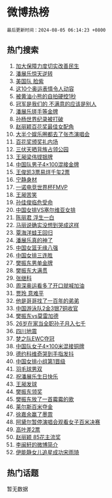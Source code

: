 # 微博热榜

`最后更新时间：2024-08-05 06:14:23 +0800`

## 热门搜索

1. [加大保障力度切实改善民生](https://m.weibo.cn/search?containerid=100103type%3D1%26t%3D10%26q%3D%23%E5%8A%A0%E5%A4%A7%E4%BF%9D%E9%9A%9C%E5%8A%9B%E5%BA%A6%E5%88%87%E5%AE%9E%E6%94%B9%E5%96%84%E6%B0%91%E7%94%9F%23&stream_entry_id=51&isnewpage=1&extparam=seat%3D1%26cate%3D10103%26q%3D%2523%25E5%258A%25A0%25E5%25A4%25A7%25E4%25BF%259D%25E9%259A%259C%25E5%258A%259B%25E5%25BA%25A6%25E5%2588%2587%25E5%25AE%259E%25E6%2594%25B9%25E5%2596%2584%25E6%25B0%2591%25E7%2594%259F%2523%26filter_type%3Drealtimehot%26dgr%3D0%26stream_entry_id%3D51%26c_type%3D51%26pos%3D0%26display_time%3D1722809662%26pre_seqid%3D17228096624489192204)
1. [潘展乐惊天逆转](https://m.weibo.cn/search?containerid=100103type%3D1%26t%3D10%26q%3D%23%E6%BD%98%E5%B1%95%E4%B9%90%E6%83%8A%E5%A4%A9%E9%80%86%E8%BD%AC%23&stream_entry_id=31&isnewpage=1&extparam=seat%3D1%26cate%3D5001%26q%3D%2523%25E6%25BD%2598%25E5%25B1%2595%25E4%25B9%2590%25E6%2583%258A%25E5%25A4%25A9%25E9%2580%2586%25E8%25BD%25AC%2523%26dgr%3D0%26stream_entry_id%3D31%26band_rank%3D1%26c_type%3D31%26realpos%3D1%26filter_type%3Drealtimehot%26lcate%3D5001%26flag%3D16%26pos%3D0%26display_time%3D1722809662%26pre_seqid%3D17228096624489192204)
1. [美国队 脸紫](https://m.weibo.cn/search?containerid=100103type%3D1%26t%3D10%26q%3D%E7%BE%8E%E5%9B%BD%E9%98%9F+%E8%84%B8%E7%B4%AB&stream_entry_id=31&isnewpage=1&extparam=seat%3D1%26cate%3D5001%26q%3D%25E7%25BE%258E%25E5%259B%25BD%25E9%2598%259F%2520%25E8%2584%25B8%25E7%25B4%25AB%26dgr%3D0%26stream_entry_id%3D31%26band_rank%3D2%26c_type%3D31%26realpos%3D2%26filter_type%3Drealtimehot%26lcate%3D5001%26flag%3D2%26pos%3D1%26display_time%3D1722809662%26pre_seqid%3D17228096624489192204)
1. [这10个奥运表情令人动容](https://m.weibo.cn/search?containerid=100103type%3D1%26t%3D10%26q%3D%23%E8%BF%9910%E4%B8%AA%E5%A5%A5%E8%BF%90%E8%A1%A8%E6%83%85%E4%BB%A4%E4%BA%BA%E5%8A%A8%E5%AE%B9%23&stream_entry_id=31&isnewpage=1&extparam=seat%3D1%26cate%3D5001%26q%3D%2523%25E8%25BF%259910%25E4%25B8%25AA%25E5%25A5%25A5%25E8%25BF%2590%25E8%25A1%25A8%25E6%2583%2585%25E4%25BB%25A4%25E4%25BA%25BA%25E5%258A%25A8%25E5%25AE%25B9%2523%26dgr%3D0%26stream_entry_id%3D31%26band_rank%3D3%26c_type%3D31%26realpos%3D3%26filter_type%3Drealtimehot%26lcate%3D5001%26flag%3D32768%26pos%3D2%26display_time%3D1722809662%26pre_seqid%3D17228096624489192204)
1. [被黄油小熊的自拍硬控1秒](https://m.weibo.cn/search?containerid=100103type%3D1%26t%3D10%26q%3D%23%E8%A2%AB%E9%BB%84%E6%B2%B9%E5%B0%8F%E7%86%8A%E7%9A%84%E8%87%AA%E6%8B%8D%E7%A1%AC%E6%8E%A71%E7%A7%92%23&stream_entry_id=31&isnewpage=1&extparam=seat%3D1%26topic_ad%3D1%26cate%3D5001%26q%3D%2523%25E8%25A2%25AB%25E9%25BB%2584%25E6%25B2%25B9%25E5%25B0%258F%25E7%2586%258A%25E7%259A%2584%25E8%2587%25AA%25E6%258B%258D%25E7%25A1%25AC%25E6%258E%25A71%25E7%25A7%2592%2523%26pos%3D3%26stream_entry_id%3D31%26band_rank%3D4%26adid%3D249012%26c_type%3D31%26filter_type%3Drealtimehot%26is_ad_pos%3D1%26lcate%3D5001%26dgr%3D0%26display_time%3D1722809662%26pre_seqid%3D17228096624489192204)
1. [冠军是我们的 不满意的应该是别人](https://m.weibo.cn/search?containerid=100103type%3D1%26t%3D10%26q%3D%E5%86%A0%E5%86%9B%E6%98%AF%E6%88%91%E4%BB%AC%E7%9A%84+%E4%B8%8D%E6%BB%A1%E6%84%8F%E7%9A%84%E5%BA%94%E8%AF%A5%E6%98%AF%E5%88%AB%E4%BA%BA&stream_entry_id=31&isnewpage=1&extparam=seat%3D1%26cate%3D5001%26q%3D%25E5%2586%25A0%25E5%2586%259B%25E6%2598%25AF%25E6%2588%2591%25E4%25BB%25AC%25E7%259A%2584%2520%25E4%25B8%258D%25E6%25BB%25A1%25E6%2584%258F%25E7%259A%2584%25E5%25BA%2594%25E8%25AF%25A5%25E6%2598%25AF%25E5%2588%25AB%25E4%25BA%25BA%26dgr%3D0%26stream_entry_id%3D31%26band_rank%3D4%26c_type%3D31%26realpos%3D4%26filter_type%3Drealtimehot%26lcate%3D5001%26flag%3D2%26pos%3D4%26display_time%3D1722809662%26pre_seqid%3D17228096624489192204)
1. [潘展乐搓手等金牌](https://m.weibo.cn/search?containerid=100103type%3D1%26t%3D10%26q%3D%23%E6%BD%98%E5%B1%95%E4%B9%90%E6%90%93%E6%89%8B%E7%AD%89%E9%87%91%E7%89%8C%23&stream_entry_id=31&isnewpage=1&extparam=seat%3D1%26cate%3D5001%26q%3D%2523%25E6%25BD%2598%25E5%25B1%2595%25E4%25B9%2590%25E6%2590%2593%25E6%2589%258B%25E7%25AD%2589%25E9%2587%2591%25E7%2589%258C%2523%26dgr%3D0%26stream_entry_id%3D31%26band_rank%3D5%26c_type%3D31%26realpos%3D5%26filter_type%3Drealtimehot%26lcate%3D5001%26flag%3D2%26pos%3D5%26display_time%3D1722809662%26pre_seqid%3D17228096624489192204)
1. [孙杨世界纪录被打破](https://m.weibo.cn/search?containerid=100103type%3D1%26t%3D10%26q%3D%23%E5%AD%99%E6%9D%A8%E4%B8%96%E7%95%8C%E7%BA%AA%E5%BD%95%E8%A2%AB%E6%89%93%E7%A0%B4%23&stream_entry_id=31&isnewpage=1&extparam=seat%3D1%26cate%3D5001%26q%3D%2523%25E5%25AD%2599%25E6%259D%25A8%25E4%25B8%2596%25E7%2595%258C%25E7%25BA%25AA%25E5%25BD%2595%25E8%25A2%25AB%25E6%2589%2593%25E7%25A0%25B4%2523%26dgr%3D0%26stream_entry_id%3D31%26band_rank%3D6%26c_type%3D31%26realpos%3D6%26filter_type%3Drealtimehot%26lcate%3D5001%26flag%3D2%26pos%3D6%26display_time%3D1722809662%26pre_seqid%3D17228096624489192204)
1. [赵丽颖百花奖最佳女配角](https://m.weibo.cn/search?containerid=100103type%3D1%26t%3D10%26q%3D%23%E8%B5%B5%E4%B8%BD%E9%A2%96%E7%99%BE%E8%8A%B1%E5%A5%96%E6%9C%80%E4%BD%B3%E5%A5%B3%E9%85%8D%E8%A7%92%23&stream_entry_id=31&isnewpage=1&extparam=seat%3D1%26cate%3D5001%26q%3D%2523%25E8%25B5%25B5%25E4%25B8%25BD%25E9%25A2%2596%25E7%2599%25BE%25E8%258A%25B1%25E5%25A5%2596%25E6%259C%2580%25E4%25BD%25B3%25E5%25A5%25B3%25E9%2585%258D%25E8%25A7%2592%2523%26dgr%3D0%26stream_entry_id%3D31%26band_rank%3D7%26c_type%3D31%26realpos%3D7%26filter_type%3Drealtimehot%26lcate%3D5001%26flag%3D0%26pos%3D7%26display_time%3D1722809662%26pre_seqid%3D17228096624489192204)
1. [大半个娱乐圈都去了张杰演唱会](https://m.weibo.cn/search?containerid=100103type%3D1%26t%3D10%26q%3D%23%E5%A4%A7%E5%8D%8A%E4%B8%AA%E5%A8%B1%E4%B9%90%E5%9C%88%E9%83%BD%E5%8E%BB%E4%BA%86%E5%BC%A0%E6%9D%B0%E6%BC%94%E5%94%B1%E4%BC%9A%23&stream_entry_id=31&isnewpage=1&extparam=seat%3D1%26cate%3D5001%26q%3D%2523%25E5%25A4%25A7%25E5%258D%258A%25E4%25B8%25AA%25E5%25A8%25B1%25E4%25B9%2590%25E5%259C%2588%25E9%2583%25BD%25E5%258E%25BB%25E4%25BA%2586%25E5%25BC%25A0%25E6%259D%25B0%25E6%25BC%2594%25E5%2594%25B1%25E4%25BC%259A%2523%26dgr%3D0%26stream_entry_id%3D31%26band_rank%3D8%26c_type%3D31%26realpos%3D8%26filter_type%3Drealtimehot%26lcate%3D5001%26flag%3D2%26pos%3D8%26display_time%3D1722809662%26pre_seqid%3D17228096624489192204)
1. [百花奖颁奖礼内场](https://m.weibo.cn/search?containerid=100103type%3D1%26t%3D10%26q%3D%23%E7%99%BE%E8%8A%B1%E5%A5%96%E9%A2%81%E5%A5%96%E7%A4%BC%E5%86%85%E5%9C%BA%23&stream_entry_id=31&isnewpage=1&extparam=seat%3D1%26cate%3D5001%26q%3D%2523%25E7%2599%25BE%25E8%258A%25B1%25E5%25A5%2596%25E9%25A2%2581%25E5%25A5%2596%25E7%25A4%25BC%25E5%2586%2585%25E5%259C%25BA%2523%26dgr%3D0%26stream_entry_id%3D31%26band_rank%3D9%26c_type%3D31%26realpos%3D9%26filter_type%3Drealtimehot%26lcate%3D5001%26flag%3D0%26pos%3D9%26display_time%3D1722809662%26pre_seqid%3D17228096624489192204)
1. [三伏天晒背族占领公园](https://m.weibo.cn/search?containerid=100103type%3D1%26t%3D10%26q%3D%23%E4%B8%89%E4%BC%8F%E5%A4%A9%E6%99%92%E8%83%8C%E6%97%8F%E5%8D%A0%E9%A2%86%E5%85%AC%E5%9B%AD%23&stream_entry_id=31&isnewpage=1&extparam=seat%3D1%26cate%3D5001%26q%3D%2523%25E4%25B8%2589%25E4%25BC%258F%25E5%25A4%25A9%25E6%2599%2592%25E8%2583%258C%25E6%2597%258F%25E5%258D%25A0%25E9%25A2%2586%25E5%2585%25AC%25E5%259B%25AD%2523%26dgr%3D0%26stream_entry_id%3D31%26band_rank%3D10%26c_type%3D31%26realpos%3D10%26filter_type%3Drealtimehot%26lcate%3D5001%26flag%3D1%26pos%3D10%26display_time%3D1722809662%26pre_seqid%3D17228096624489192204)
1. [王昶梁伟铿银牌](https://m.weibo.cn/search?containerid=100103type%3D1%26t%3D10%26q%3D%E7%8E%8B%E6%98%B6%E6%A2%81%E4%BC%9F%E9%93%BF%E9%93%B6%E7%89%8C&stream_entry_id=31&isnewpage=1&extparam=seat%3D1%26cate%3D5001%26q%3D%25E7%258E%258B%25E6%2598%25B6%25E6%25A2%2581%25E4%25BC%259F%25E9%2593%25BF%25E9%2593%25B6%25E7%2589%258C%26dgr%3D0%26stream_entry_id%3D31%26band_rank%3D11%26c_type%3D31%26realpos%3D11%26filter_type%3Drealtimehot%26lcate%3D5001%26flag%3D2%26pos%3D11%26display_time%3D1722809662%26pre_seqid%3D17228096624489192204)
1. [中国队男子4×100混接金牌](https://m.weibo.cn/search?containerid=100103type%3D1%26t%3D10%26q%3D%23%E4%B8%AD%E5%9B%BD%E9%98%9F%E7%94%B7%E5%AD%904%C3%97100%E6%B7%B7%E6%8E%A5%E9%87%91%E7%89%8C%23&stream_entry_id=31&isnewpage=1&extparam=seat%3D1%26cate%3D5001%26q%3D%2523%25E4%25B8%25AD%25E5%259B%25BD%25E9%2598%259F%25E7%2594%25B7%25E5%25AD%25904%25C3%2597100%25E6%25B7%25B7%25E6%258E%25A5%25E9%2587%2591%25E7%2589%258C%2523%26dgr%3D0%26stream_entry_id%3D31%26band_rank%3D12%26c_type%3D31%26realpos%3D12%26filter_type%3Drealtimehot%26lcate%3D5001%26flag%3D0%26pos%3D12%26display_time%3D1722809662%26pre_seqid%3D17228096624489192204)
1. [王俊凯3票易烊千玺2票](https://m.weibo.cn/search?containerid=100103type%3D1%26t%3D10%26q%3D%23%E7%8E%8B%E4%BF%8A%E5%87%AF3%E7%A5%A8%E6%98%93%E7%83%8A%E5%8D%83%E7%8E%BA2%E7%A5%A8%23&stream_entry_id=31&isnewpage=1&extparam=seat%3D1%26cate%3D5001%26q%3D%2523%25E7%258E%258B%25E4%25BF%258A%25E5%2587%25AF3%25E7%25A5%25A8%25E6%2598%2593%25E7%2583%258A%25E5%258D%2583%25E7%258E%25BA2%25E7%25A5%25A8%2523%26dgr%3D0%26stream_entry_id%3D31%26band_rank%3D13%26c_type%3D31%26realpos%3D13%26filter_type%3Drealtimehot%26lcate%3D5001%26flag%3D0%26pos%3D13%26display_time%3D1722809662%26pre_seqid%3D17228096624489192204)
1. [宁静身材](https://m.weibo.cn/search?containerid=100103type%3D1%26t%3D10%26q%3D%E5%AE%81%E9%9D%99%E8%BA%AB%E6%9D%90&stream_entry_id=31&isnewpage=1&extparam=seat%3D1%26cate%3D5001%26q%3D%25E5%25AE%2581%25E9%259D%2599%25E8%25BA%25AB%25E6%259D%2590%26dgr%3D0%26stream_entry_id%3D31%26band_rank%3D14%26c_type%3D31%26realpos%3D14%26filter_type%3Drealtimehot%26lcate%3D5001%26flag%3D0%26pos%3D14%26display_time%3D1722809662%26pre_seqid%3D17228096624489192204)
1. [一诺电竞世界杯FMVP](https://m.weibo.cn/search?containerid=100103type%3D1%26t%3D10%26q%3D%23%E4%B8%80%E8%AF%BA%E7%94%B5%E7%AB%9E%E4%B8%96%E7%95%8C%E6%9D%AFFMVP%23&stream_entry_id=31&isnewpage=1&extparam=seat%3D1%26cate%3D5001%26q%3D%2523%25E4%25B8%2580%25E8%25AF%25BA%25E7%2594%25B5%25E7%25AB%259E%25E4%25B8%2596%25E7%2595%258C%25E6%259D%25AFFMVP%2523%26dgr%3D0%26stream_entry_id%3D31%26band_rank%3D15%26c_type%3D31%26realpos%3D15%26filter_type%3Drealtimehot%26lcate%3D5001%26flag%3D0%26pos%3D15%26display_time%3D1722809662%26pre_seqid%3D17228096624489192204)
1. [王昶苦笑](https://m.weibo.cn/search?containerid=100103type%3D1%26t%3D10%26q%3D%23%E7%8E%8B%E6%98%B6%E8%8B%A6%E7%AC%91%23&stream_entry_id=31&isnewpage=1&extparam=seat%3D1%26cate%3D5001%26q%3D%2523%25E7%258E%258B%25E6%2598%25B6%25E8%258B%25A6%25E7%25AC%2591%2523%26dgr%3D0%26stream_entry_id%3D31%26band_rank%3D16%26c_type%3D31%26realpos%3D16%26filter_type%3Drealtimehot%26lcate%3D5001%26flag%3D2%26pos%3D16%26display_time%3D1722809662%26pre_seqid%3D17228096624489192204)
1. [孙佳俊临危受命](https://m.weibo.cn/search?containerid=100103type%3D1%26t%3D10%26q%3D%E5%AD%99%E4%BD%B3%E4%BF%8A%E4%B8%B4%E5%8D%B1%E5%8F%97%E5%91%BD&stream_entry_id=31&isnewpage=1&extparam=seat%3D1%26cate%3D5001%26q%3D%25E5%25AD%2599%25E4%25BD%25B3%25E4%25BF%258A%25E4%25B8%25B4%25E5%258D%25B1%25E5%258F%2597%25E5%2591%25BD%26dgr%3D0%26stream_entry_id%3D31%26band_rank%3D17%26c_type%3D31%26realpos%3D17%26filter_type%3Drealtimehot%26lcate%3D5001%26flag%3D0%26pos%3D17%26display_time%3D1722809662%26pre_seqid%3D17228096624489192204)
1. [中国女排VS塞尔维亚女排](https://m.weibo.cn/search?containerid=100103type%3D1%26t%3D10%26q%3D%23%E4%B8%AD%E5%9B%BD%E5%A5%B3%E6%8E%92VS%E5%A1%9E%E5%B0%94%E7%BB%B4%E4%BA%9A%E5%A5%B3%E6%8E%92%23&stream_entry_id=31&isnewpage=1&extparam=seat%3D1%26cate%3D5001%26q%3D%2523%25E4%25B8%25AD%25E5%259B%25BD%25E5%25A5%25B3%25E6%258E%2592VS%25E5%25A1%259E%25E5%25B0%2594%25E7%25BB%25B4%25E4%25BA%259A%25E5%25A5%25B3%25E6%258E%2592%2523%26dgr%3D0%26stream_entry_id%3D31%26band_rank%3D18%26c_type%3D31%26realpos%3D18%26filter_type%3Drealtimehot%26lcate%3D5001%26flag%3D0%26pos%3D18%26display_time%3D1722809662%26pre_seqid%3D17228096624489192204)
1. [陈丽君 浮生一白](https://m.weibo.cn/search?containerid=100103type%3D1%26t%3D10%26q%3D%E9%99%88%E4%B8%BD%E5%90%9B+%E6%B5%AE%E7%94%9F%E4%B8%80%E7%99%BD&stream_entry_id=31&isnewpage=1&extparam=seat%3D1%26cate%3D5001%26q%3D%25E9%2599%2588%25E4%25B8%25BD%25E5%2590%259B%2520%25E6%25B5%25AE%25E7%2594%259F%25E4%25B8%2580%25E7%2599%25BD%26dgr%3D0%26stream_entry_id%3D31%26band_rank%3D19%26c_type%3D31%26realpos%3D19%26filter_type%3Drealtimehot%26lcate%3D5001%26flag%3D0%26pos%3D19%26display_time%3D1722809662%26pre_seqid%3D17228096624489192204)
1. [马丽说确实没想到哭成这样](https://m.weibo.cn/search?containerid=100103type%3D1%26t%3D10%26q%3D%23%E9%A9%AC%E4%B8%BD%E8%AF%B4%E7%A1%AE%E5%AE%9E%E6%B2%A1%E6%83%B3%E5%88%B0%E5%93%AD%E6%88%90%E8%BF%99%E6%A0%B7%23&stream_entry_id=31&isnewpage=1&extparam=seat%3D1%26cate%3D5001%26q%3D%2523%25E9%25A9%25AC%25E4%25B8%25BD%25E8%25AF%25B4%25E7%25A1%25AE%25E5%25AE%259E%25E6%25B2%25A1%25E6%2583%25B3%25E5%2588%25B0%25E5%2593%25AD%25E6%2588%2590%25E8%25BF%2599%25E6%25A0%25B7%2523%26dgr%3D0%26stream_entry_id%3D31%26band_rank%3D20%26c_type%3D31%26realpos%3D20%26filter_type%3Drealtimehot%26lcate%3D5001%26flag%3D2%26pos%3D20%26display_time%3D1722809662%26pre_seqid%3D17228096624489192204)
1. [覃海洋蛙王回归](https://m.weibo.cn/search?containerid=100103type%3D1%26t%3D10%26q%3D%E8%A6%83%E6%B5%B7%E6%B4%8B%E8%9B%99%E7%8E%8B%E5%9B%9E%E5%BD%92&stream_entry_id=31&isnewpage=1&extparam=seat%3D1%26cate%3D5001%26q%3D%25E8%25A6%2583%25E6%25B5%25B7%25E6%25B4%258B%25E8%259B%2599%25E7%258E%258B%25E5%259B%259E%25E5%25BD%2592%26dgr%3D0%26stream_entry_id%3D31%26band_rank%3D21%26c_type%3D31%26realpos%3D21%26filter_type%3Drealtimehot%26lcate%3D5001%26flag%3D0%26pos%3D21%26display_time%3D1722809662%26pre_seqid%3D17228096624489192204)
1. [潘展乐真的神了](https://m.weibo.cn/search?containerid=100103type%3D1%26t%3D10%26q%3D%23%E6%BD%98%E5%B1%95%E4%B9%90%E7%9C%9F%E7%9A%84%E7%A5%9E%E4%BA%86%23&stream_entry_id=31&isnewpage=1&extparam=seat%3D1%26cate%3D5001%26q%3D%2523%25E6%25BD%2598%25E5%25B1%2595%25E4%25B9%2590%25E7%259C%259F%25E7%259A%2584%25E7%25A5%259E%25E4%25BA%2586%2523%26dgr%3D0%26stream_entry_id%3D31%26band_rank%3D22%26c_type%3D31%26realpos%3D22%26filter_type%3Drealtimehot%26lcate%3D5001%26flag%3D0%26pos%3D22%26display_time%3D1722809662%26pre_seqid%3D17228096624489192204)
1. [中国女篮无缘八强](https://m.weibo.cn/search?containerid=100103type%3D1%26t%3D10%26q%3D%23%E4%B8%AD%E5%9B%BD%E5%A5%B3%E7%AF%AE%E6%97%A0%E7%BC%98%E5%85%AB%E5%BC%BA%23&stream_entry_id=31&isnewpage=1&extparam=seat%3D1%26cate%3D5001%26q%3D%2523%25E4%25B8%25AD%25E5%259B%25BD%25E5%25A5%25B3%25E7%25AF%25AE%25E6%2597%25A0%25E7%25BC%2598%25E5%2585%25AB%25E5%25BC%25BA%2523%26dgr%3D0%26stream_entry_id%3D31%26band_rank%3D23%26c_type%3D31%26realpos%3D23%26filter_type%3Drealtimehot%26lcate%3D5001%26flag%3D1%26pos%3D23%26display_time%3D1722809662%26pre_seqid%3D17228096624489192204)
1. [中国女排三连胜](https://m.weibo.cn/search?containerid=100103type%3D1%26t%3D10%26q%3D%E4%B8%AD%E5%9B%BD%E5%A5%B3%E6%8E%92%E4%B8%89%E8%BF%9E%E8%83%9C&stream_entry_id=31&isnewpage=1&extparam=seat%3D1%26cate%3D5001%26q%3D%25E4%25B8%25AD%25E5%259B%25BD%25E5%25A5%25B3%25E6%258E%2592%25E4%25B8%2589%25E8%25BF%259E%25E8%2583%259C%26dgr%3D0%26stream_entry_id%3D31%26band_rank%3D24%26c_type%3D31%26realpos%3D24%26filter_type%3Drealtimehot%26lcate%3D5001%26flag%3D0%26pos%3D24%26display_time%3D1722809662%26pre_seqid%3D17228096624489192204)
1. [樊振东男单金牌](https://m.weibo.cn/search?containerid=100103type%3D1%26t%3D10%26q%3D%23%E6%A8%8A%E6%8C%AF%E4%B8%9C%E7%94%B7%E5%8D%95%E9%87%91%E7%89%8C%23&stream_entry_id=31&isnewpage=1&extparam=seat%3D1%26cate%3D5001%26q%3D%2523%25E6%25A8%258A%25E6%258C%25AF%25E4%25B8%259C%25E7%2594%25B7%25E5%258D%2595%25E9%2587%2591%25E7%2589%258C%2523%26dgr%3D0%26stream_entry_id%3D31%26band_rank%3D25%26c_type%3D31%26realpos%3D25%26filter_type%3Drealtimehot%26lcate%3D5001%26flag%3D0%26pos%3D25%26display_time%3D1722809662%26pre_seqid%3D17228096624489192204)
1. [樊振东大满贯](https://m.weibo.cn/search?containerid=100103type%3D1%26t%3D10%26q%3D%23%E6%A8%8A%E6%8C%AF%E4%B8%9C%E5%A4%A7%E6%BB%A1%E8%B4%AF%23&stream_entry_id=31&isnewpage=1&extparam=seat%3D1%26cate%3D5001%26q%3D%2523%25E6%25A8%258A%25E6%258C%25AF%25E4%25B8%259C%25E5%25A4%25A7%25E6%25BB%25A1%25E8%25B4%25AF%2523%26dgr%3D0%26stream_entry_id%3D31%26band_rank%3D26%26c_type%3D31%26realpos%3D26%26filter_type%3Drealtimehot%26lcate%3D5001%26flag%3D0%26pos%3D26%26display_time%3D1722809662%26pre_seqid%3D17228096624489192204)
1. [张继科](https://m.weibo.cn/search?containerid=100103type%3D1%26t%3D10%26q%3D%E5%BC%A0%E7%BB%A7%E7%A7%91&stream_entry_id=31&isnewpage=1&extparam=seat%3D1%26cate%3D5001%26q%3D%25E5%25BC%25A0%25E7%25BB%25A7%25E7%25A7%2591%26dgr%3D0%26stream_entry_id%3D31%26band_rank%3D27%26c_type%3D31%26realpos%3D27%26filter_type%3Drealtimehot%26lcate%3D5001%26flag%3D0%26pos%3D27%26display_time%3D1722809662%26pre_seqid%3D17228096624489192204)
1. [周深奥运看多了开口就喊加油](https://m.weibo.cn/search?containerid=100103type%3D1%26t%3D10%26q%3D%23%E5%91%A8%E6%B7%B1%E5%A5%A5%E8%BF%90%E7%9C%8B%E5%A4%9A%E4%BA%86%E5%BC%80%E5%8F%A3%E5%B0%B1%E5%96%8A%E5%8A%A0%E6%B2%B9%23&stream_entry_id=31&isnewpage=1&extparam=seat%3D1%26cate%3D5001%26q%3D%2523%25E5%2591%25A8%25E6%25B7%25B1%25E5%25A5%25A5%25E8%25BF%2590%25E7%259C%258B%25E5%25A4%259A%25E4%25BA%2586%25E5%25BC%2580%25E5%258F%25A3%25E5%25B0%25B1%25E5%2596%258A%25E5%258A%25A0%25E6%25B2%25B9%2523%26dgr%3D0%26stream_entry_id%3D31%26band_rank%3D28%26c_type%3D31%26realpos%3D28%26filter_type%3Drealtimehot%26lcate%3D5001%26flag%3D0%26pos%3D28%26display_time%3D1722809662%26pre_seqid%3D17228096624489192204)
1. [贾玲 意难平](https://m.weibo.cn/search?containerid=100103type%3D1%26t%3D10%26q%3D%E8%B4%BE%E7%8E%B2+%E6%84%8F%E9%9A%BE%E5%B9%B3&stream_entry_id=31&isnewpage=1&extparam=seat%3D1%26cate%3D5001%26q%3D%25E8%25B4%25BE%25E7%258E%25B2%2520%25E6%2584%258F%25E9%259A%25BE%25E5%25B9%25B3%26dgr%3D0%26stream_entry_id%3D31%26band_rank%3D29%26c_type%3D31%26realpos%3D29%26filter_type%3Drealtimehot%26lcate%3D5001%26flag%3D0%26pos%3D29%26display_time%3D1722809662%26pre_seqid%3D17228096624489192204)
1. [他是哥哥找了一百年的弟弟](https://m.weibo.cn/search?containerid=100103type%3D1%26t%3D10%26q%3D%E4%BB%96%E6%98%AF%E5%93%A5%E5%93%A5%E6%89%BE%E4%BA%86%E4%B8%80%E7%99%BE%E5%B9%B4%E7%9A%84%E5%BC%9F%E5%BC%9F&stream_entry_id=31&isnewpage=1&extparam=seat%3D1%26cate%3D5001%26q%3D%25E4%25BB%2596%25E6%2598%25AF%25E5%2593%25A5%25E5%2593%25A5%25E6%2589%25BE%25E4%25BA%2586%25E4%25B8%2580%25E7%2599%25BE%25E5%25B9%25B4%25E7%259A%2584%25E5%25BC%259F%25E5%25BC%259F%26dgr%3D0%26stream_entry_id%3D31%26band_rank%3D30%26c_type%3D31%26realpos%3D30%26filter_type%3Drealtimehot%26lcate%3D5001%26flag%3D1%26pos%3D30%26display_time%3D1722809662%26pre_seqid%3D17228096624489192204)
1. [中国游泳队2金3银7铜收官](https://m.weibo.cn/search?containerid=100103type%3D1%26t%3D10%26q%3D%23%E4%B8%AD%E5%9B%BD%E6%B8%B8%E6%B3%B3%E9%98%9F2%E9%87%913%E9%93%B67%E9%93%9C%E6%94%B6%E5%AE%98%23&stream_entry_id=31&isnewpage=1&extparam=seat%3D1%26cate%3D5001%26q%3D%2523%25E4%25B8%25AD%25E5%259B%25BD%25E6%25B8%25B8%25E6%25B3%25B3%25E9%2598%259F2%25E9%2587%25913%25E9%2593%25B67%25E9%2593%259C%25E6%2594%25B6%25E5%25AE%2598%2523%26dgr%3D0%26stream_entry_id%3D31%26band_rank%3D31%26c_type%3D31%26realpos%3D31%26filter_type%3Drealtimehot%26lcate%3D5001%26flag%3D0%26pos%3D31%26display_time%3D1722809662%26pre_seqid%3D17228096624489192204)
1. [樊振东vs莫雷加德](https://m.weibo.cn/search?containerid=100103type%3D1%26t%3D10%26q%3D%23%E6%A8%8A%E6%8C%AF%E4%B8%9Cvs%E8%8E%AB%E9%9B%B7%E5%8A%A0%E5%BE%B7%23&stream_entry_id=31&isnewpage=1&extparam=seat%3D1%26cate%3D5001%26q%3D%2523%25E6%25A8%258A%25E6%258C%25AF%25E4%25B8%259Cvs%25E8%258E%25AB%25E9%259B%25B7%25E5%258A%25A0%25E5%25BE%25B7%2523%26dgr%3D0%26stream_entry_id%3D31%26band_rank%3D32%26c_type%3D31%26realpos%3D32%26filter_type%3Drealtimehot%26lcate%3D5001%26flag%3D0%26pos%3D32%26display_time%3D1722809662%26pre_seqid%3D17228096624489192204)
1. [26岁在家当全职孙子月入七千](https://m.weibo.cn/search?containerid=100103type%3D1%26t%3D10%26q%3D26%E5%B2%81%E5%9C%A8%E5%AE%B6%E5%BD%93%E5%85%A8%E8%81%8C%E5%AD%99%E5%AD%90%E6%9C%88%E5%85%A5%E4%B8%83%E5%8D%83&stream_entry_id=31&isnewpage=1&extparam=seat%3D1%26cate%3D5001%26q%3D26%25E5%25B2%2581%25E5%259C%25A8%25E5%25AE%25B6%25E5%25BD%2593%25E5%2585%25A8%25E8%2581%258C%25E5%25AD%2599%25E5%25AD%2590%25E6%259C%2588%25E5%2585%25A5%25E4%25B8%2583%25E5%258D%2583%26dgr%3D0%26stream_entry_id%3D31%26band_rank%3D33%26c_type%3D31%26realpos%3D33%26filter_type%3Drealtimehot%26lcate%3D5001%26flag%3D1%26pos%3D33%26display_time%3D1722809662%26pre_seqid%3D17228096624489192204)
1. [四川地震](https://m.weibo.cn/search?containerid=100103type%3D1%26t%3D10%26q%3D%E5%9B%9B%E5%B7%9D%E5%9C%B0%E9%9C%87&stream_entry_id=31&isnewpage=1&extparam=seat%3D1%26cate%3D5001%26q%3D%25E5%259B%259B%25E5%25B7%259D%25E5%259C%25B0%25E9%259C%2587%26dgr%3D0%26stream_entry_id%3D31%26band_rank%3D34%26c_type%3D31%26realpos%3D34%26filter_type%3Drealtimehot%26lcate%3D5001%26flag%3D0%26pos%3D34%26display_time%3D1722809662%26pre_seqid%3D17228096624489192204)
1. [梦之队EWC夺冠](https://m.weibo.cn/search?containerid=100103type%3D1%26t%3D10%26q%3D%23%E6%A2%A6%E4%B9%8B%E9%98%9FEWC%E5%A4%BA%E5%86%A0%23&stream_entry_id=31&isnewpage=1&extparam=seat%3D1%26cate%3D5001%26q%3D%2523%25E6%25A2%25A6%25E4%25B9%258B%25E9%2598%259FEWC%25E5%25A4%25BA%25E5%2586%25A0%2523%26dgr%3D0%26stream_entry_id%3D31%26band_rank%3D35%26c_type%3D31%26realpos%3D35%26filter_type%3Drealtimehot%26lcate%3D5001%26flag%3D0%26pos%3D35%26display_time%3D1722809662%26pre_seqid%3D17228096624489192204)
1. [中国队女子4×100米混接铜牌](https://m.weibo.cn/search?containerid=100103type%3D1%26t%3D10%26q%3D%23%E4%B8%AD%E5%9B%BD%E9%98%9F%E5%A5%B3%E5%AD%904%C3%97100%E7%B1%B3%E6%B7%B7%E6%8E%A5%E9%93%9C%E7%89%8C%23&stream_entry_id=31&isnewpage=1&extparam=seat%3D1%26cate%3D5001%26q%3D%2523%25E4%25B8%25AD%25E5%259B%25BD%25E9%2598%259F%25E5%25A5%25B3%25E5%25AD%25904%25C3%2597100%25E7%25B1%25B3%25E6%25B7%25B7%25E6%258E%25A5%25E9%2593%259C%25E7%2589%258C%2523%26dgr%3D0%26stream_entry_id%3D31%26band_rank%3D36%26c_type%3D31%26realpos%3D36%26filter_type%3Drealtimehot%26lcate%3D5001%26flag%3D0%26pos%3D36%26display_time%3D1722809662%26pre_seqid%3D17228096624489192204)
1. [德约科维奇哭到手指发抖](https://m.weibo.cn/search?containerid=100103type%3D1%26t%3D10%26q%3D%23%E5%BE%B7%E7%BA%A6%E7%A7%91%E7%BB%B4%E5%A5%87%E5%93%AD%E5%88%B0%E6%89%8B%E6%8C%87%E5%8F%91%E6%8A%96%23&stream_entry_id=31&isnewpage=1&extparam=seat%3D1%26cate%3D5001%26q%3D%2523%25E5%25BE%25B7%25E7%25BA%25A6%25E7%25A7%2591%25E7%25BB%25B4%25E5%25A5%2587%25E5%2593%25AD%25E5%2588%25B0%25E6%2589%258B%25E6%258C%2587%25E5%258F%2591%25E6%258A%2596%2523%26dgr%3D0%26stream_entry_id%3D31%26band_rank%3D37%26c_type%3D31%26realpos%3D37%26filter_type%3Drealtimehot%26lcate%3D5001%26flag%3D0%26pos%3D37%26display_time%3D1722809662%26pre_seqid%3D17228096624489192204)
1. [中国女排小组第1晋级](https://m.weibo.cn/search?containerid=100103type%3D1%26t%3D10%26q%3D%23%E4%B8%AD%E5%9B%BD%E5%A5%B3%E6%8E%92%E5%B0%8F%E7%BB%84%E7%AC%AC1%E6%99%8B%E7%BA%A7%23&stream_entry_id=31&isnewpage=1&extparam=seat%3D1%26cate%3D5001%26q%3D%2523%25E4%25B8%25AD%25E5%259B%25BD%25E5%25A5%25B3%25E6%258E%2592%25E5%25B0%258F%25E7%25BB%2584%25E7%25AC%25AC1%25E6%2599%258B%25E7%25BA%25A7%2523%26dgr%3D0%26stream_entry_id%3D31%26band_rank%3D38%26c_type%3D31%26realpos%3D38%26filter_type%3Drealtimehot%26lcate%3D5001%26flag%3D0%26pos%3D38%26display_time%3D1722809662%26pre_seqid%3D17228096624489192204)
1. [羽毛球男双](https://m.weibo.cn/search?containerid=100103type%3D1%26t%3D10%26q%3D%23%E7%BE%BD%E6%AF%9B%E7%90%83%E7%94%B7%E5%8F%8C%23&stream_entry_id=31&isnewpage=1&extparam=seat%3D1%26cate%3D5001%26q%3D%2523%25E7%25BE%25BD%25E6%25AF%259B%25E7%2590%2583%25E7%2594%25B7%25E5%258F%258C%2523%26dgr%3D0%26stream_entry_id%3D31%26band_rank%3D39%26c_type%3D31%26realpos%3D39%26filter_type%3Drealtimehot%26lcate%3D5001%26flag%3D0%26pos%3D39%26display_time%3D1722809662%26pre_seqid%3D17228096624489192204)
1. [祝潘展乐生日快乐](https://m.weibo.cn/search?containerid=100103type%3D1%26t%3D10%26q%3D%23%E7%A5%9D%E6%BD%98%E5%B1%95%E4%B9%90%E7%94%9F%E6%97%A5%E5%BF%AB%E4%B9%90%23&stream_entry_id=31&isnewpage=1&extparam=seat%3D1%26cate%3D5001%26q%3D%2523%25E7%25A5%259D%25E6%25BD%2598%25E5%25B1%2595%25E4%25B9%2590%25E7%2594%259F%25E6%2597%25A5%25E5%25BF%25AB%25E4%25B9%2590%2523%26dgr%3D0%26stream_entry_id%3D31%26band_rank%3D40%26c_type%3D31%26realpos%3D40%26filter_type%3Drealtimehot%26lcate%3D5001%26flag%3D0%26pos%3D40%26display_time%3D1722809662%26pre_seqid%3D17228096624489192204)
1. [王昶发球](https://m.weibo.cn/search?containerid=100103type%3D1%26t%3D10%26q%3D%23%E7%8E%8B%E6%98%B6%E5%8F%91%E7%90%83%23&stream_entry_id=31&isnewpage=1&extparam=seat%3D1%26cate%3D5001%26q%3D%2523%25E7%258E%258B%25E6%2598%25B6%25E5%258F%2591%25E7%2590%2583%2523%26dgr%3D0%26stream_entry_id%3D31%26band_rank%3D41%26c_type%3D31%26realpos%3D41%26filter_type%3Drealtimehot%26lcate%3D5001%26flag%3D0%26pos%3D41%26display_time%3D1722809662%26pre_seqid%3D17228096624489192204)
1. [樊振东领奖](https://m.weibo.cn/search?containerid=100103type%3D1%26t%3D10%26q%3D%E6%A8%8A%E6%8C%AF%E4%B8%9C%E9%A2%86%E5%A5%96&stream_entry_id=31&isnewpage=1&extparam=seat%3D1%26cate%3D5001%26q%3D%25E6%25A8%258A%25E6%258C%25AF%25E4%25B8%259C%25E9%25A2%2586%25E5%25A5%2596%26dgr%3D0%26stream_entry_id%3D31%26band_rank%3D42%26c_type%3D31%26realpos%3D42%26filter_type%3Drealtimehot%26lcate%3D5001%26flag%3D0%26pos%3D42%26display_time%3D1722809662%26pre_seqid%3D17228096624489192204)
1. [樊振东放了一首霉霉的歌](https://m.weibo.cn/search?containerid=100103type%3D1%26t%3D10%26q%3D%23%E6%A8%8A%E6%8C%AF%E4%B8%9C%E6%94%BE%E4%BA%86%E4%B8%80%E9%A6%96%E9%9C%89%E9%9C%89%E7%9A%84%E6%AD%8C%23&stream_entry_id=31&isnewpage=1&extparam=seat%3D1%26cate%3D5001%26q%3D%2523%25E6%25A8%258A%25E6%258C%25AF%25E4%25B8%259C%25E6%2594%25BE%25E4%25BA%2586%25E4%25B8%2580%25E9%25A6%2596%25E9%259C%2589%25E9%259C%2589%25E7%259A%2584%25E6%25AD%258C%2523%26dgr%3D0%26stream_entry_id%3D31%26band_rank%3D43%26c_type%3D31%26realpos%3D43%26filter_type%3Drealtimehot%26lcate%3D5001%26flag%3D0%26pos%3D43%26display_time%3D1722809662%26pre_seqid%3D17228096624489192204)
1. [莱尔斯百米夺金](https://m.weibo.cn/search?containerid=100103type%3D1%26t%3D10%26q%3D%23%E8%8E%B1%E5%B0%94%E6%96%AF%E7%99%BE%E7%B1%B3%E5%A4%BA%E9%87%91%23&stream_entry_id=31&isnewpage=1&extparam=seat%3D1%26cate%3D5001%26q%3D%2523%25E8%258E%25B1%25E5%25B0%2594%25E6%2596%25AF%25E7%2599%25BE%25E7%25B1%25B3%25E5%25A4%25BA%25E9%2587%2591%2523%26dgr%3D0%26stream_entry_id%3D31%26band_rank%3D44%26c_type%3D31%26realpos%3D44%26filter_type%3Drealtimehot%26lcate%3D5001%26flag%3D0%26pos%3D44%26display_time%3D1722809662%26pre_seqid%3D17228096624489192204)
1. [徐嘉余赢了墨霏](https://m.weibo.cn/search?containerid=100103type%3D1%26t%3D10%26q%3D%23%E5%BE%90%E5%98%89%E4%BD%99%E8%B5%A2%E4%BA%86%E5%A2%A8%E9%9C%8F%23&stream_entry_id=31&isnewpage=1&extparam=seat%3D1%26cate%3D5001%26q%3D%2523%25E5%25BE%2590%25E5%2598%2589%25E4%25BD%2599%25E8%25B5%25A2%25E4%25BA%2586%25E5%25A2%25A8%25E9%259C%258F%2523%26dgr%3D0%26stream_entry_id%3D31%26band_rank%3D45%26c_type%3D31%26realpos%3D45%26filter_type%3Drealtimehot%26lcate%3D5001%26flag%3D0%26pos%3D45%26display_time%3D1722809662%26pre_seqid%3D17228096624489192204)
1. [阿黛尔暂停演唱会观看女子百米决赛](https://m.weibo.cn/search?containerid=100103type%3D1%26t%3D10%26q%3D%23%E9%98%BF%E9%BB%9B%E5%B0%94%E6%9A%82%E5%81%9C%E6%BC%94%E5%94%B1%E4%BC%9A%E8%A7%82%E7%9C%8B%E5%A5%B3%E5%AD%90%E7%99%BE%E7%B1%B3%E5%86%B3%E8%B5%9B%23&stream_entry_id=31&isnewpage=1&extparam=seat%3D1%26cate%3D5001%26q%3D%2523%25E9%2598%25BF%25E9%25BB%259B%25E5%25B0%2594%25E6%259A%2582%25E5%2581%259C%25E6%25BC%2594%25E5%2594%25B1%25E4%25BC%259A%25E8%25A7%2582%25E7%259C%258B%25E5%25A5%25B3%25E5%25AD%2590%25E7%2599%25BE%25E7%25B1%25B3%25E5%2586%25B3%25E8%25B5%259B%2523%26dgr%3D0%26stream_entry_id%3D31%26band_rank%3D46%26c_type%3D31%26realpos%3D46%26filter_type%3Drealtimehot%26lcate%3D5001%26flag%3D0%26pos%3D46%26display_time%3D1722809662%26pre_seqid%3D17228096624489192204)
1. [高叶差2票](https://m.weibo.cn/search?containerid=100103type%3D1%26t%3D10%26q%3D%23%E9%AB%98%E5%8F%B6%E5%B7%AE2%E7%A5%A8%23&stream_entry_id=31&isnewpage=1&extparam=seat%3D1%26cate%3D5001%26q%3D%2523%25E9%25AB%2598%25E5%258F%25B6%25E5%25B7%25AE2%25E7%25A5%25A8%2523%26dgr%3D0%26stream_entry_id%3D31%26band_rank%3D47%26c_type%3D31%26realpos%3D47%26filter_type%3Drealtimehot%26lcate%3D5001%26flag%3D0%26pos%3D47%26display_time%3D1722809662%26pre_seqid%3D17228096624489192204)
1. [赵丽颖 85花主流奖](https://m.weibo.cn/search?containerid=100103type%3D1%26t%3D10%26q%3D%E8%B5%B5%E4%B8%BD%E9%A2%96+85%E8%8A%B1%E4%B8%BB%E6%B5%81%E5%A5%96&stream_entry_id=31&isnewpage=1&extparam=seat%3D1%26cate%3D5001%26q%3D%25E8%25B5%25B5%25E4%25B8%25BD%25E9%25A2%2596%252085%25E8%258A%25B1%25E4%25B8%25BB%25E6%25B5%2581%25E5%25A5%2596%26dgr%3D0%26stream_entry_id%3D31%26band_rank%3D48%26c_type%3D31%26realpos%3D48%26filter_type%3Drealtimehot%26lcate%3D5001%26flag%3D0%26pos%3D48%26display_time%3D1722809662%26pre_seqid%3D17228096624489192204)
1. [李闽轩的微博简介](https://m.weibo.cn/search?containerid=100103type%3D1%26t%3D10%26q%3D%23%E6%9D%8E%E9%97%BD%E8%BD%A9%E7%9A%84%E5%BE%AE%E5%8D%9A%E7%AE%80%E4%BB%8B%23&stream_entry_id=31&isnewpage=1&extparam=seat%3D1%26cate%3D5001%26q%3D%2523%25E6%259D%258E%25E9%2597%25BD%25E8%25BD%25A9%25E7%259A%2584%25E5%25BE%25AE%25E5%258D%259A%25E7%25AE%2580%25E4%25BB%258B%2523%26dgr%3D0%26stream_entry_id%3D31%26band_rank%3D49%26c_type%3D31%26realpos%3D49%26filter_type%3Drealtimehot%26lcate%3D5001%26flag%3D0%26pos%3D49%26display_time%3D1722809662%26pre_seqid%3D17228096624489192204)
1. [伊能静女儿追星成功宋雨琦](https://m.weibo.cn/search?containerid=100103type%3D1%26t%3D10%26q%3D%23%E4%BC%8A%E8%83%BD%E9%9D%99%E5%A5%B3%E5%84%BF%E8%BF%BD%E6%98%9F%E6%88%90%E5%8A%9F%E5%AE%8B%E9%9B%A8%E7%90%A6%23&stream_entry_id=31&isnewpage=1&extparam=seat%3D1%26cate%3D5001%26q%3D%2523%25E4%25BC%258A%25E8%2583%25BD%25E9%259D%2599%25E5%25A5%25B3%25E5%2584%25BF%25E8%25BF%25BD%25E6%2598%259F%25E6%2588%2590%25E5%258A%259F%25E5%25AE%258B%25E9%259B%25A8%25E7%2590%25A6%2523%26dgr%3D0%26stream_entry_id%3D31%26band_rank%3D50%26c_type%3D31%26realpos%3D50%26filter_type%3Drealtimehot%26lcate%3D5001%26flag%3D0%26pos%3D50%26display_time%3D1722809662%26pre_seqid%3D17228096624489192204)

## 热门话题

暂无数据
